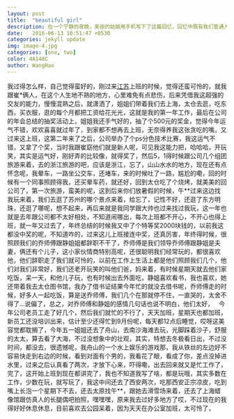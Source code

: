 ```yaml
---
layout: post
title:  "beautiful girl"
description: 在一个宁静的夜晚，美丽的姑娘用手机写下了这篇回忆，回忆中既有我们普通人的忧虑和烦恼，也有我们普通人的快乐，因为她也是普通人，美丽的姑娘。
date:   2016-06-13 10:51:47 +0530
categories: jekyll update
img: image-4.jpg
categories: [one, two]
color: 4A148C
author: WangHao
---
```






我过得怎么样，自己觉得蛮好的，刚过来[江苏](http://baike.baidu.com/link?url=R4jndlODKqIp-p1vjOEG2AAWl7rpSPrDPVajXBXox8iwdNjvQAU8PLlyfHAWcKXcoydnwQmfP3_m0hVxiQImPa)上班的时候，觉得还蛮可怜的，就我跟崔\*俩人，在这个人生地不熟的地方，心里难免有点悲伤，后来凭借我这超强的交友的能力，慢慢混熟之后，就潇洒了，姐姐们带着我们去上海，太仓去逛，吃东西，买衣服，逛的每个月都把工资给花光光，这就是我的第一年工作，最后在公司的年会总结的抽奖活动上，姐姐我还手气好的，抽了个500元的奖金，觉得今年运气不错，欢欢喜喜就过年了，到家都不想再去上班，无奈得养我这张贪吃的嘴，又过来这上班，这第二年来了之后，公司举办了个ps分色技术比赛，我这运气不错，又拿了个奖，当时我跟崔窈他们就是新人呢，可见我这能力把，哈哈哈，开玩笑，其实是运气好，刚好弄的比较像，就得奖了，然后5，1得时候跟公司几个组团旅游来着，去的浙江旅游的吧，应该是浙江，忘了，山山水水的地方，现在还有点怀念呢，我晕车，一路坐公交车，还堵车，来的时候吐了一路，尴尬的嘞，回的时候有一个同事照顾得我，还买晕车药，就还好，回到太仓吃了个烧烤，就美美的回公司了，第一次旅游，蛮美的呢，这到后来你们放暑假的时候，午\*\*过来这边找我玩来着，我们去逛了苏州的哪个景点来着，给忘了，记性不好，还逛了东方明珠，还逛了哪呢，想不起来，再后来就是我同学跟大帅也过来找过我玩，这一年也就是去年跟公司都不太好相处，不知道闹哪出，每次上班都不开心，不开心也得上班，就一年又过去了，年终总结的时候我又中了个特等奖2000块钱的，以前我这都没中奖的呢，不知道咋的，过来这儿上班接连中奖，还真厉害，年终得时候，很照顾我们的乔师傅跟静姐姐都辞职不干了，乔师傅是我们领导乔师傅跟静姐是夫妻，俩还有个儿子，这小家伙情商特别高呢，还很聪明我们经常玩的，都很喜欢他，他们辞职走了我们就可怜的，以前在工作上生活上都是他们照顾我们几个，他们对我们非常好，我们还老开玩笑的叫他们爸，妈来着，有时候星期天就去他们家吃饭，呆一天，和他儿子玩，也有时候出去外面吃，静姐喜欢看书，我也喜欢，她还带着我去太仓图书馆，我办了借书证结果今年忙的就没去借书呢，乔师傅走的时候，好多人一起吃饭，算是送乔师傅，我们几个在那就停不住，一直哭的，太舍不得了…说偏了，总之，对乔师傅和静姐的感情几句话也说不明白，他们太好，   今年公司老员工走了好几个，然后我们就忙的不行了，天天加班，星期天也都加班，新员工还没培训出来，估计至少还得忙到9月份呢，每天都12点后睡觉，哎呀这美容觉都耽搁了，今年五一姐姐还去了舟山，去南沙海滩去玩，光脚踩着沙子，舒服的太太，算去看了大海，不过没想象中的壮观，其实，特想去冬极看日出，不过没时间，都没去，很遗憾呢，我舟山的一个水上娱乐的游戏那，我从铁丝的左边好不容易快走到右边的时候，看到对面有个男的，我看花了眼，看成了你，差点没掉进水里，过来之后认真看了两次，才放下心来，吓得嘞，出去回来就又是忙工作了，完了，这开始上班到现在都讲完了，我也不知道我写了啥，都是玩哦，其实多数在工作，少数在玩，就写玩了，我这中间还去了西安两次，吃那西安正宗凉皮，吃到嘴上长泡一个星期下不去，还去太原找午\*\*，跟她去滑雪场来着，还去了上海蜡像馆跟仿真人的长腿偶吧拍照，嘿嘿嘿，原来我去过好多地方了哎，不过现在的我得好好休息休息，目前喜欢去公园呆着，因为天天在办公室加班，太可怜了，



[jekyll-docs]: http://jekyllrb.com/docs/home
[jekyll-gh]: https://github.com/jekyll/jekyll
[jekyll-talk]: https://talk.jekyllrb.com/
